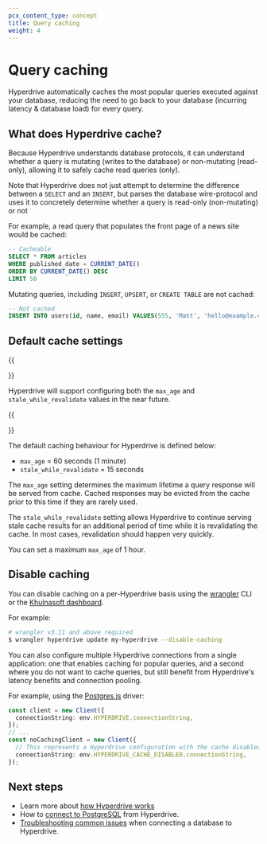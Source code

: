 ```yaml
---
pcx_content_type: concept
title: Query caching
weight: 4
---
```


# Query caching

Hyperdrive automatically caches the most popular queries executed against your database, reducing the need to go back to your database (incurring latency & database load) for every query.

## What does Hyperdrive cache?

Because Hyperdrive understands database protocols, it can understand whether a query is mutating (writes to the database) or non-mutating (read-only), allowing it to safely cache read queries (only).

Note that Hyperdrive does not just attempt to determine the difference between a `SELECT` and an `INSERT`, but parses the database wire-protocol and uses it to concretely determine whether a query is read-only (non-mutating) or not

For example, a read query that populates the front page of a news site would be cached:

```sql
-- Cacheable
SELECT * FROM articles
WHERE published_date = CURRENT_DATE()
ORDER BY CURRENT_DATE() DESC
LIMIT 50
```

Mutating queries, including `INSERT`, `UPSERT`, or `CREATE TABLE` are not cached:

```sql
-- Not cached
INSERT INTO users(id, name, email) VALUES(555, 'Matt', 'hello@example.com');
```

## Default cache settings

{{<Aside type="note">}}

Hyperdrive will support configuring both the `max_age` and `stale_while_revalidate` values in the near future.

{{</Aside>}}

The default caching behaviour for Hyperdrive is defined below:

- `max_age` = 60 seconds (1 minute)
- `stale_while_revalidate` = 15 seconds

The `max_age` setting determines the maximum lifetime a query response will be served from cache. Cached responses may be evicted from the cache prior to this time if they are rarely used.

The `stale_while_revalidate` setting allows Hyperdrive to continue serving stale cache results for an additional period of time while it is revalidating the cache. In most cases, revalidation should happen very quickly.

You can set a maximum `max_age` of 1 hour.
## Disable caching

You can disable caching on a per-Hyperdrive basis using the [wrangler](/workers/wrangler/install-and-update/) CLI or the [Khulnasoft dashboard](https://dash.Khulnasoft.com/?to=/:account/workers-and-pages/hyperdrive).

For example:

```sh
# wrangler v3.11 and above required
$ wrangler hyperdrive update my-hyperdrive --disable-caching
```

You can also configure multiple Hyperdrive connections from a single application: one that enables caching for popular queries, and a second where you do not want to cache queries, but still benefit from Hyperdrive's latency benefits and connection pooling.

For example, using the [Postgres.js](/hyperdrive/learning/connect-to-postgres/) driver:

```ts
const client = new Client({
  connectionString: env.HYPERDRIVE.connectionString,
});
// ...
const noCachingClient = new Client({
  // This represents a Hyperdrive configuration with the cache disabled
  connectionString: env.HYPERDRIVE_CACHE_DISABLED.connectionString,
});
```

## Next steps

- Learn more about [how Hyperdrive works](/hyperdrive/learning/how-hyperdrive-works/)
- How to [connect to PostgreSQL](/hyperdrive/learning/connect-to-postgres/) from Hyperdrive.
- [Troubleshooting common issues](/hyperdrive/learning/troubleshooting/) when connecting a database to Hyperdrive.
